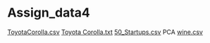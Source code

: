 # Assign_data4
[ToyotaCorolla.csv](https://github.com/ajinkyabhandarge/Assign_data4/files/9793896/ToyotaCorolla.csv)
[Toyota Corolla.txt](https://github.com/ajinkyabhandarge/Assign_data4/files/9793897/Toyota.Corolla.txt)
[50_Startups.csv](https://github.com/ajinkyabhandarge/Assign_data4/files/9793898/50_Startups.csv)
PCA [wine.csv](https://github.com/ajinkyabhandarge/Assign_data4/files/9794188/wine.csv)
